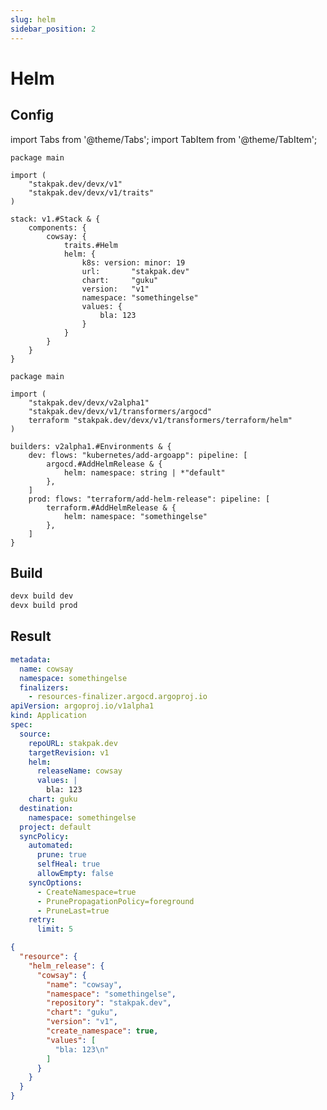 ```yaml
---
slug: helm
sidebar_position: 2
---
```


# Helm

## Config

import Tabs from '@theme/Tabs';
import TabItem from '@theme/TabItem';

<Tabs>
  <TabItem value="stack.cue" label="stack.cue" default>

```cue
package main

import (
	"stakpak.dev/devx/v1"
	"stakpak.dev/devx/v1/traits"
)

stack: v1.#Stack & {
	components: {
		cowsay: {
			traits.#Helm
			helm: {
				k8s: version: minor: 19
				url:       "stakpak.dev"
				chart:     "guku"
				version:   "v1"
				namespace: "somethingelse"
				values: {
					bla: 123
				}
			}
		}
	}
}
```

  </TabItem>
  <TabItem value="builder.cue" label="builder.cue">

```cue
package main

import (
	"stakpak.dev/devx/v2alpha1"
	"stakpak.dev/devx/v1/transformers/argocd"
	terraform "stakpak.dev/devx/v1/transformers/terraform/helm"
)

builders: v2alpha1.#Environments & {
	dev: flows: "kubernetes/add-argoapp": pipeline: [
		argocd.#AddHelmRelease & {
            helm: namespace: string | *"default"
        },
	]
	prod: flows: "terraform/add-helm-release": pipeline: [
		terraform.#AddHelmRelease & {
            helm: namespace: "somethingelse"
        },
	]
}
```

  </TabItem>
</Tabs>


## Build

```bash
devx build dev
devx build prod
```

## Result

<Tabs>
  <TabItem value="Dev" label="Dev" default>

```yaml title="/build/dev/kubernetes/cowsay-application.yml"
metadata:
  name: cowsay
  namespace: somethingelse
  finalizers:
    - resources-finalizer.argocd.argoproj.io
apiVersion: argoproj.io/v1alpha1
kind: Application
spec:
  source:
    repoURL: stakpak.dev
    targetRevision: v1
    helm:
      releaseName: cowsay
      values: |
        bla: 123
    chart: guku
  destination:
    namespace: somethingelse
  project: default
  syncPolicy:
    automated:
      prune: true
      selfHeal: true
      allowEmpty: false
    syncOptions:
      - CreateNamespace=true
      - PrunePropagationPolicy=foreground
      - PruneLast=true
    retry:
      limit: 5
```

  </TabItem>
  <TabItem value="Prod" label="Prod">

```json title="/build/prod/terraform/generated.tf.json"
{
  "resource": {
    "helm_release": {
      "cowsay": {
        "name": "cowsay",
        "namespace": "somethingelse",
        "repository": "stakpak.dev",
        "chart": "guku",
        "version": "v1",
        "create_namespace": true,
        "values": [
          "bla: 123\n"
        ]
      }
    }
  }
}
```

  </TabItem>
</Tabs>
